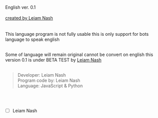 English ver. 0.1
<br> <br>
[created by Leiam Nash](https://www.facebook.com/LeiamNashRebrth)
<br> <br> <br>
This language program is not fully usable this is only support for bots language to speak english
<br> <br>

Some of language will remain original cannot be convert on english 
this version 0.1 is under BETA TEST by [Leiam Nash](https://www.facebook.com/LeiamNashRebrth) <br> <br>
> Developer: Leiam Nash <br> Program code by: Leiam Nash <br> Language: JavaScript & Python

<br> <br>
- [ ] Leiam Nash
